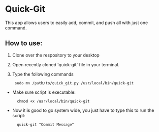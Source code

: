 # Quick-Git

This app allows users to easily add, commit, and push all with just one command.

## How to use:
1. Clone over the respository to your desktop
2. Open recently cloned 'quick-git' file in your terminal.
3. Type the following commands

        sudo mv /path/to/quick_git.py /usr/local/bin/quick-git

- Make sure script is executable:

        chmod +x /usr/local/bin/quick-git

- Now it is good to go system wide, you just have to type this to run the script:

        quick-git "Commit Message"


